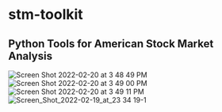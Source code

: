 # stm-toolkit
## Python Tools for American Stock Market Analysis

![Screen Shot 2022-02-20 at 3 48 49 PM](https://user-images.githubusercontent.com/44445638/154869934-5b8d0c6e-8e2d-420d-acae-11c6914758a5.png)
![Screen Shot 2022-02-20 at 3 49 00 PM](https://user-images.githubusercontent.com/44445638/154869936-44b267b4-4e64-4774-b9ff-d1f479758f07.png)
![Screen Shot 2022-02-20 at 3 49 11 PM](https://user-images.githubusercontent.com/44445638/154869945-e22a4fbf-f2b4-4784-a0ca-ff222905af10.png)
![Screen_Shot_2022-02-19_at_23 34 19-1](https://user-images.githubusercontent.com/44445638/154869979-f1622c04-e28d-42fe-aca6-6039d44bcba8.png)
